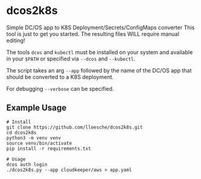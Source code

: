 # dcos2k8s
Simple DC/OS app to K8S Deployment/Secrets/ConfigMaps converter
This tool is just to get you started. The resulting files WILL require manual editing!

The tools `dcos` and `kubectl` must be installed on your system and available in your `$PATH`
or specified via `--dcos` and `--kubectl`.

The script takes an arg `--app` followed by the name of the DC/OS app that should be converted to a K8S deployment.

For debugging `--verbose` can be specified.

## Example Usage
```
# Install
git clone https://github.com/lloesche/dcos2k8s.git
cd dcos2k8s
python3 -m venv venv
source venv/bin/activate
pip install -r requirements.txt

# Usage
dcos auth login
./dcos2k8s.py --app cloudkeeper/aws > app.yaml
```
